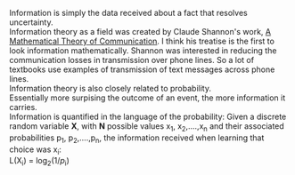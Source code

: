 Information is simply the data received about a fact that resolves uncertainty. 
<br>Information theory as a field was created by Claude Shannon's work, [A Mathematical Theory of Communication](https://people.math.harvard.edu/~ctm/home/text/others/shannon/entropy/entropy.pdf).
I think his treatise is the first to look information mathematically. Shannon was interested in reducing the communication losses
in transmission over phone lines. So a lot of textbooks use examples of transmission of text messages across phone lines. <br>
Information theory is also closely related to probability.<br>
Essentially more surpising the outcome of an event, the more information it carries. <br>
Information is quantified in the language of the probability: Given a discrete random variable **X**, with **N** possible values x<sub>1</sub>, x<sub>2</sub>,....,x<sub>n</sub> and their associated probabilities p<sub>1</sub>, p<sub>2</sub>,....,p<sub>n</sub>, the information received when learning that choice was x<sub>i</sub>: <br>
L(X<sub>i</sub>) = log<sub>2</sub>(1/*p*<sub>i</sub>)
